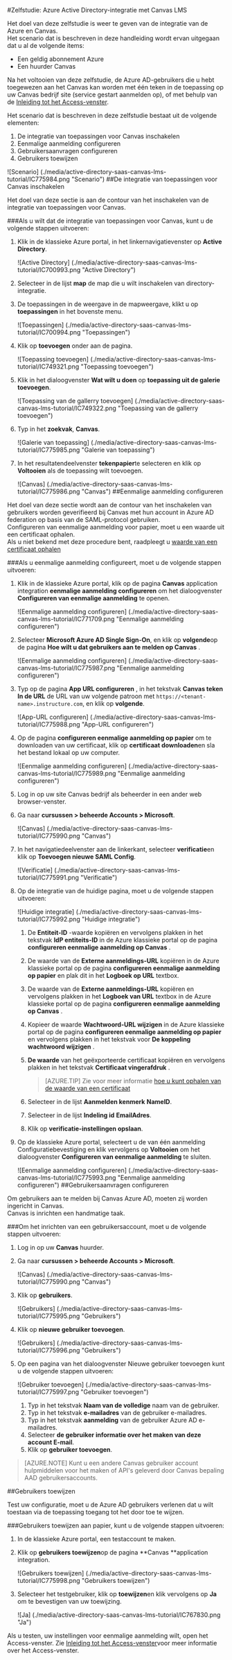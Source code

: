 <properties
    pageTitle="Zelfstudie: Azure Active Directory-integratie met Canvas LMS | Microsoft Azure" 
    description="Meer informatie over het Canvas LMS met Azure Active Directory gebruiken voor het inschakelen van eenmalige aanmelding, geautomatiseerde provisioning en meer!" 
    services="active-directory" 
    authors="jeevansd"  
    documentationCenter="na" 
    manager="femila"/>
<tags 
    ms.service="active-directory" 
    ms.devlang="na" 
    ms.topic="article" 
    ms.tgt_pltfrm="na" 
    ms.workload="identity" 
    ms.date="09/29/2016" 
    ms.author="jeedes" />

#<a name="tutorial-azure-active-directory-integration-with-canvas-lms"></a>Zelfstudie: Azure Active Directory-integratie met Canvas LMS

Het doel van deze zelfstudie is weer te geven van de integratie van de Azure en Canvas.  
Het scenario dat is beschreven in deze handleiding wordt ervan uitgegaan dat u al de volgende items:

-   Een geldig abonnement Azure
-   Een huurder Canvas

Na het voltooien van deze zelfstudie, de Azure AD-gebruikers die u hebt toegewezen aan het Canvas kan worden met één teken in de toepassing op uw Canvas bedrijf site (service gestart aanmelden op), of met behulp van de [Inleiding tot het Access-venster](active-directory-saas-access-panel-introduction.md).

Het scenario dat is beschreven in deze zelfstudie bestaat uit de volgende elementen:

1.  De integratie van toepassingen voor Canvas inschakelen
2.  Eenmalige aanmelding configureren
3.  Gebruikersaanvragen configureren
4.  Gebruikers toewijzen

![Scenario] (./media/active-directory-saas-canvas-lms-tutorial/IC775984.png "Scenario")
##<a name="enabling-the-application-integration-for-canvas"></a>De integratie van toepassingen voor Canvas inschakelen

Het doel van deze sectie is aan de contour van het inschakelen van de integratie van toepassingen voor Canvas.

###<a name="to-enable-the-application-integration-for-canvas-perform-the-following-steps"></a>Als u wilt dat de integratie van toepassingen voor Canvas, kunt u de volgende stappen uitvoeren:

1.  Klik in de klassieke Azure portal, in het linkernavigatievenster op **Active Directory**.

    ![Active Directory] (./media/active-directory-saas-canvas-lms-tutorial/IC700993.png "Active Directory")

2.  Selecteer in de lijst **map** de map die u wilt inschakelen van directory-integratie.

3.  De toepassingen in de weergave in de mapweergave, klikt u op **toepassingen** in het bovenste menu.

    ![Toepassingen] (./media/active-directory-saas-canvas-lms-tutorial/IC700994.png "Toepassingen")

4.  Klik op **toevoegen** onder aan de pagina.

    ![Toepassing toevoegen] (./media/active-directory-saas-canvas-lms-tutorial/IC749321.png "Toepassing toevoegen")

5.  Klik in het dialoogvenster **Wat wilt u doen** op **toepassing uit de galerie toevoegen**.

    ![Toepassing van de gallerry toevoegen] (./media/active-directory-saas-canvas-lms-tutorial/IC749322.png "Toepassing van de gallerry toevoegen")

6.  Typ in het **zoekvak**, **Canvas**.

    ![Galerie van toepassing] (./media/active-directory-saas-canvas-lms-tutorial/IC775985.png "Galerie van toepassing")

7.  In het resultatendeelvenster **tekenpapier**te selecteren en klik op **Voltooien** als de toepassing wilt toevoegen.

    ![Canvas] (./media/active-directory-saas-canvas-lms-tutorial/IC775986.png "Canvas")
##<a name="configuring-single-sign-on"></a>Eenmalige aanmelding configureren

Het doel van deze sectie wordt aan de contour van het inschakelen van gebruikers worden geverifieerd bij Canvas met hun account in Azure AD federation op basis van de SAML-protocol gebruiken.  
Configureren van eenmalige aanmelding voor papier, moet u een waarde uit een certificaat ophalen.  
Als u niet bekend met deze procedure bent, raadpleegt u [waarde van een certificaat ophalen](http://youtu.be/YKQF266SAxI)

###<a name="to-configure-single-sign-on-perform-the-following-steps"></a>Als u eenmalige aanmelding configureert, moet u de volgende stappen uitvoeren:

1.  Klik in de klassieke Azure portal, klik op de pagina **Canvas** application integration **eenmalige aanmelding configureren** om het dialoogvenster **Configureren van eenmalige aanmelding** te openen.

    ![Eenmalige aanmelding configureren] (./media/active-directory-saas-canvas-lms-tutorial/IC771709.png "Eenmalige aanmelding configureren")

2.  Selecteer **Microsoft Azure AD Single Sign-On**, en klik op **volgende**op de pagina **Hoe wilt u dat gebruikers aan te melden op Canvas** .

    ![Eenmalige aanmelding configureren] (./media/active-directory-saas-canvas-lms-tutorial/IC775987.png "Eenmalige aanmelding configureren")

3.  Typ op de pagina **App URL configureren** , in het tekstvak **Canvas teken In de URL** de URL van uw volgende patroon met `https://<tenant-name>.instructure.com`, en klik op **volgende**.

    ![App-URL configureren] (./media/active-directory-saas-canvas-lms-tutorial/IC775988.png "App-URL configureren")

4.  Op de pagina **configureren eenmalige aanmelding op papier** om te downloaden van uw certificaat, klik op **certificaat downloaden**en sla het bestand lokaal op uw computer.

    ![Eenmalige aanmelding configureren] (./media/active-directory-saas-canvas-lms-tutorial/IC775989.png "Eenmalige aanmelding configureren")

5.  Log in op uw site Canvas bedrijf als beheerder in een ander web browser-venster.

6.  Ga naar **cursussen \> beheerde Accounts \> Microsoft**.

    ![Canvas] (./media/active-directory-saas-canvas-lms-tutorial/IC775990.png "Canvas")

7.  In het navigatiedeelvenster aan de linkerkant, selecteer **verificatie**en klik op **Toevoegen nieuwe SAML Config**.

    ![Verificatie] (./media/active-directory-saas-canvas-lms-tutorial/IC775991.png "Verificatie")

8.  Op de integratie van de huidige pagina, moet u de volgende stappen uitvoeren:

    ![Huidige integratie] (./media/active-directory-saas-canvas-lms-tutorial/IC775992.png "Huidige integratie")

    1.  De **Entiteit-ID** -waarde kopiëren en vervolgens plakken in het tekstvak **IdP entiteits-ID** in de Azure klassieke portal op de pagina **configureren eenmalige aanmelding op Canvas** .
    2.  De waarde van de **Externe aanmeldings-URL** kopiëren in de Azure klassieke portal op de pagina **configureren eenmalige aanmelding op papier** en plak dit in het **Logboek op URL** textbox.
    3.  De waarde van de **Externe aanmeldings-URL** kopiëren en vervolgens plakken in het **Logboek van URL** textbox in de Azure klassieke portal op de pagina **configureren eenmalige aanmelding op Canvas** .
    4.  Kopieer de waarde **Wachtwoord-URL wijzigen** in de Azure klassieke portal op de pagina **configureren eenmalige aanmelding op papier** en vervolgens plakken in het tekstvak voor **De koppeling wachtwoord wijzigen** .
    5.  **De waarde** van het geëxporteerde certificaat kopiëren en vervolgens plakken in het tekstvak **Certificaat vingerafdruk** .  

        >[AZURE.TIP] Zie voor meer informatie [hoe u kunt ophalen van de waarde van een certificaat](http://youtu.be/YKQF266SAxI)

    6.  Selecteer in de lijst **Aanmelden kenmerk** **NameID**.
    7.  Selecteer in de lijst **Indeling id** **EmailAdres**.
    8.  Klik op **verificatie-instellingen opslaan**.

9.  Op de klassieke Azure portal, selecteert u de van één aanmelding Configuratiebevestiging en klik vervolgens op **Voltooien** om het dialoogvenster **Configureren van eenmalige aanmelding** te sluiten.

    ![Eenmalige aanmelding configureren] (./media/active-directory-saas-canvas-lms-tutorial/IC775993.png "Eenmalige aanmelding configureren")
##<a name="configuring-user-provisioning"></a>Gebruikersaanvragen configureren

Om gebruikers aan te melden bij Canvas Azure AD, moeten zij worden ingericht in Canvas.  
Canvas is inrichten een handmatige taak.

###<a name="to-provision-a-user-accounts-perform-the-following-steps"></a>Om het inrichten van een gebruikersaccount, moet u de volgende stappen uitvoeren:

1.  Log in op uw **Canvas** huurder.

2.  Ga naar **cursussen \> beheerde Accounts \> Microsoft**.

    ![Canvas] (./media/active-directory-saas-canvas-lms-tutorial/IC775990.png "Canvas")

3.  Klik op **gebruikers**.

    ![Gebruikers] (./media/active-directory-saas-canvas-lms-tutorial/IC775995.png "Gebruikers")

4.  Klik op **nieuwe gebruiker toevoegen**.

    ![Gebruikers] (./media/active-directory-saas-canvas-lms-tutorial/IC775996.png "Gebruikers")

5.  Op een pagina van het dialoogvenster Nieuwe gebruiker toevoegen kunt u de volgende stappen uitvoeren:

    ![Gebruiker toevoegen] (./media/active-directory-saas-canvas-lms-tutorial/IC775997.png "Gebruiker toevoegen")

    1.  Typ in het tekstvak **Naam van de volledige** naam van de gebruiker.
    2.  Typ in het tekstvak **e-mailadres** van de gebruiker e-mailadres.
    3.  Typ in het tekstvak **aanmelding** van de gebruiker Azure AD e-mailadres.
    4.  Selecteer **de gebruiker informatie over het maken van deze account E-mail**.
    5.  Klik op **gebruiker toevoegen**.

>[AZURE.NOTE] Kunt u een andere Canvas gebruiker account hulpmiddelen voor het maken of API's geleverd door Canvas bepaling AAD gebruikersaccounts.

##<a name="assigning-users"></a>Gebruikers toewijzen

Test uw configuratie, moet u de Azure AD gebruikers verlenen dat u wilt toestaan via de toepassing toegang tot het door toe te wijzen.

###<a name="to-assign-users-to-canvas-perform-the-following-steps"></a>Gebruikers toewijzen aan papier, kunt u de volgende stappen uitvoeren:

1.  In de klassieke Azure portal, een testaccount te maken.

2.  Klik op **gebruikers toewijzen**op de pagina **Canvas **application integration.

    ![Gebruikers toewijzen] (./media/active-directory-saas-canvas-lms-tutorial/IC775998.png "Gebruikers toewijzen")

3.  Selecteer het testgebruiker, klik op **toewijzen**en klik vervolgens op **Ja** om te bevestigen van uw toewijzing.

    ![Ja] (./media/active-directory-saas-canvas-lms-tutorial/IC767830.png "Ja")

Als u testen, uw instellingen voor eenmalige aanmelding wilt, open het Access-venster. Zie [Inleiding tot het Access-venster](active-directory-saas-access-panel-introduction.md)voor meer informatie over het Access-venster.
